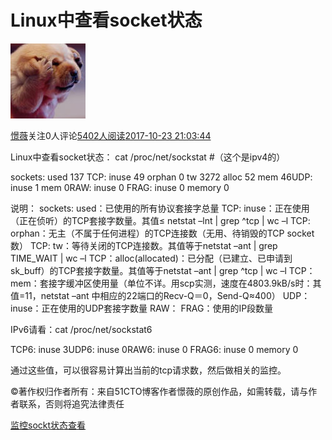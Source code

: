 # Linux中查看socket状态

[![img](Linux中查看socket状态-新人一个-51CTO博客.assets/wKioL1YI-anBR2mtAABNsyjgyyY514_middle.jpg)](https://blog.51cto.com/welcomeweb)

[憬薇](https://blog.51cto.com/welcomeweb)关注0人评论[5402人阅读](javascript:;)[2017-10-23 21:03:44](javascript:;)

Linux中查看socket状态：
cat /proc/net/sockstat #（这个是ipv4的）

sockets: used 137 TCP: inuse 49 orphan 0 tw 3272 alloc 52 mem 46UDP: inuse 1 mem 0RAW: inuse 0 FRAG: inuse 0 memory 0

说明：
sockets: used：已使用的所有协议套接字总量
TCP: inuse：正在使用（正在侦听）的TCP套接字数量。其值≤ netstat –lnt | grep ^tcp | wc –l
TCP: orphan：无主（不属于任何进程）的TCP连接数（无用、待销毁的TCP socket数）
TCP: tw：等待关闭的TCP连接数。其值等于netstat –ant | grep TIME_WAIT | wc –l
TCP：alloc(allocated)：已分配（已建立、已申请到sk_buff）的TCP套接字数量。其值等于netstat –ant | grep ^tcp | wc –l
TCP：mem：套接字缓冲区使用量（单位不详。用scp实测，速度在4803.9kB/s时：其值=11，netstat –ant 中相应的22端口的Recv-Q＝0，Send-Q≈400）
UDP：inuse：正在使用的UDP套接字数量
RAW：
FRAG：使用的IP段数量

IPv6请看：cat /proc/net/sockstat6

TCP6: inuse 3UDP6: inuse 0RAW6: inuse 0 FRAG6: inuse 0 memory 0

通过这些值，可以很容易计算出当前的tcp请求数，然后做相关的监控。



©著作权归作者所有：来自51CTO博客作者憬薇的原创作品，如需转载，请与作者联系，否则将追究法律责任

[监控](https://blog.51cto.com/search/result?q=+监控)[sockt](https://blog.51cto.com/search/result?q=sockt)[状态查看](https://blog.51cto.com/search/result?q=状态查看)